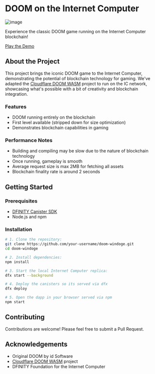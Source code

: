 # DOOM on the Internet Computer

![image](https://github.com/user-attachments/assets/653cd88a-f1a0-4d8d-bac5-d416dfbdc10f)

Experience the classic DOOM game running on the Internet Computer blockchain!

[Play the Demo](https://uc2wh-kaaaa-aaaag-alc4q-cai.icp0.io/)

## About the Project

This project brings the iconic DOOM game to the Internet Computer, demonstrating the potential of blockchain technology for gaming. We've adapted the [Cloudflare DOOM WASM](https://github.com/cloudflare/doom-wasm) project to run on the IC network, showcasing what's possible with a bit of creativity and blockchain integration.

### Features

- DOOM running entirely on the blockchain
- First level available (stripped down for size optimization)
- Demonstrates blockchain capabilities in gaming

### Performance Notes

- Building and compiling may be slow due to the nature of blockchain technology
- Once running, gameplay is smooth
- Average request size is max 2MB for fetching all assets
- Blockchain finality rate is around 2 seconds

## Getting Started

### Prerequisites

- [DFINITY Canister SDK](https://sdk.dfinity.org/docs/quickstart/local-quickstart.html)
- Node.js and npm

### Installation

```bash
# 1. Clone the repository:
git clone https://github.com/your-username/doom-windoge.git
cd doom-windoge

# 2. Install dependencies:
npm install

# 3. Start the local Internet Computer replica:
dfx start --background

# 4. Deploy the canisters so its served via dfx
dfx deploy

# 5. Open the dapp in your browser served via npm
npm start
```

## Contributing

Contributions are welcome! Please feel free to submit a Pull Request.

## Acknowledgements

- Original DOOM by id Software
- [Cloudflare DOOM WASM](https://github.com/cloudflare/doom-wasm) project
- DFINITY Foundation for the Internet Computer
